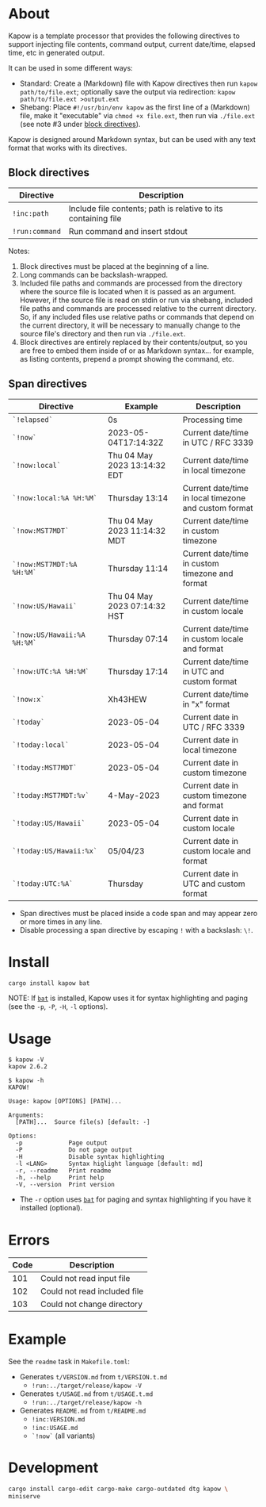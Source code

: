 # About

Kapow is a template processor that provides the following directives to support
injecting file contents, command output, current date/time, elapsed time, etc in
generated output.

It can be used in some different ways:

* Standard: Create a (Markdown) file with Kapow directives then run
  `kapow path/to/file.ext`; optionally save the output via redirection:
  `kapow path/to/file.ext >output.ext`
* Shebang: Place `#!/usr/bin/env kapow` as the first line of a (Markdown) file,
  make it "executable" via `chmod +x file.ext`, then run via `./file.ext` (see
  note #3 under [block directives]).

Kapow is designed around Markdown syntax, but can be used with any text format
that works with its directives.

[block directives]: #block-directives

## Block directives

Directive | Description
---|---
`!inc:path` | Include file contents; path is relative to its containing file
`!run:command` | Run command and insert stdout

Notes:

1. Block directives must be placed at the beginning of a line.
2. Long commands can be backslash-wrapped.
3. Included file paths and commands are processed from the directory where the
   source file is located when it is passed as an argument.
   However, if the source file is read on stdin or run via shebang, included
   file paths and commands are processed relative to the current directory.
   So, if any included files use relative paths or commands that depend on the
   current directory, it will be necessary to manually change to the source
   file's directory and then run via `./file.ext`.
4. Block directives are entirely replaced by their contents/output, so you are
   free to embed them inside of or as Markdown syntax... for example, as
   listing contents, prepend a prompt showing the command, etc.

## Span directives

Directive | Example | Description
---|---|---
`` `!elapsed` `` | 0s | Processing time
`` `!now` `` | 2023-05-04T17:14:32Z | Current date/time in UTC / RFC 3339
`` `!now:local` `` | Thu 04 May 2023 13:14:32 EDT | Current date/time in local timezone
`` `!now:local:%A %H:%M` `` | Thursday 13:14 | Current date/time in local timezone and custom format
`` `!now:MST7MDT` `` | Thu 04 May 2023 11:14:32 MDT | Current date/time in custom timezone
`` `!now:MST7MDT:%A %H:%M` `` | Thursday 11:14 | Current date/time in custom timezone and format
`` `!now:US/Hawaii` `` | Thu 04 May 2023 07:14:32 HST | Current date/time in custom locale
`` `!now:US/Hawaii:%A %H:%M` `` | Thursday 07:14 | Current date/time in custom locale and format
`` `!now:UTC:%A %H:%M` `` | Thursday 17:14 | Current date/time in UTC and custom format
`` `!now:x` `` | Xh43HEW | Current date/time in "x" format
`` `!today` `` | 2023-05-04 | Current date in UTC / RFC 3339
`` `!today:local` `` | 2023-05-04 | Current date in local timezone
`` `!today:MST7MDT` `` | 2023-05-04 | Current date in custom timezone
`` `!today:MST7MDT:%v` `` |  4-May-2023 | Current date in custom timezone and format
`` `!today:US/Hawaii` `` | 2023-05-04 | Current date in custom locale
`` `!today:US/Hawaii:%x` `` | 05/04/23 | Current date in custom locale and format
`` `!today:UTC:%A` `` | Thursday | Current date in UTC and custom format

* Span directives must be placed inside a code span and may appear zero or more
  times in any line.
* Disable processing a span directive by escaping `!` with a backslash: `\!`.

# Install

```bash
cargo install kapow bat
```

NOTE: If [`bat`] is installed, Kapow uses it for syntax highlighting and paging
(see the `-p`, `-P`, `-H`, `-l` options).

[`bat`]: https://crates.io/crates/bat

# Usage

```text
$ kapow -V
kapow 2.6.2
```

```text
$ kapow -h
KAPOW!

Usage: kapow [OPTIONS] [PATH]...

Arguments:
  [PATH]...  Source file(s) [default: -]

Options:
  -p             Page output
  -P             Do not page output
  -H             Disable syntax highlighting
  -l <LANG>      Syntax higlight language [default: md]
  -r, --readme   Print readme
  -h, --help     Print help
  -V, --version  Print version
```

* The `-r` option uses [`bat`] for paging and syntax highlighting if you have it
  installed (optional).

# Errors

Code | Description
---|---
101 | Could not read input file
102 | Could not read included file
103 | Could not change directory

# Example

See the `readme` task in `Makefile.toml`:

* Generates `t/VERSION.md` from `t/VERSION.t.md`
    * `!run:../target/release/kapow -V`
* Generates `t/USAGE.md` from `t/USAGE.t.md`
    * `!run:../target/release/kapow -h`
* Generates `README.md` from `t/README.md`
    * `!inc:VERSION.md`
    * `!inc:USAGE.md`
    * `` `!now` `` (all variants)

# Development

```bash
cargo install cargo-edit cargo-make cargo-outdated dtg kapow \
miniserve
```

